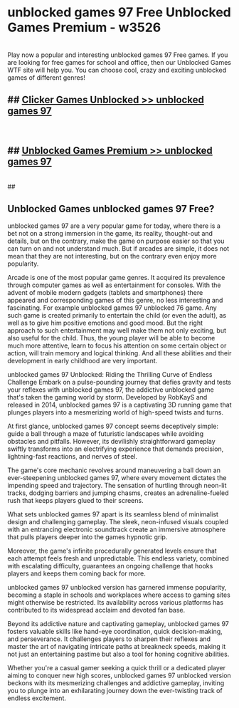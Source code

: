 # unblocked games 97 Free Unblocked Games Premium - w3526 <br>
<br>
Play now a popular and interesting unblocked games 97 Free games. If you are looking for free games for school and office, then our Unblocked Games WTF site will help you. You can choose cool, crazy and exciting unblocked games of different genres!


## ##  [Clicker Games Unblocked >> unblocked games 97](http://freeplayer.one?title=unblocked_games_97&ref=M1)
  <br>

##  ## [Unblocked Games Premium >> unblocked games 97](http://freeplayer.one?title=unblocked_games_97&ref=M1)
  <br>
  ##



## Unblocked Games unblocked games 97 Free?

unblocked games 97 are a very popular game for today, where there is a bet not on a strong immersion in the game, its reality, thought-out and details, but on the contrary, make the game on purpose easier so that you can turn on and not understand much. But if arcades are simple, it does not mean that they are not interesting, but on the contrary even enjoy more popularity.

Arcade is one of the most popular game genres. It acquired its prevalence through computer games as well as entertainment for consoles. With the advent of mobile modern gadgets (tablets and smartphones) there appeared and corresponding games of this genre, no less interesting and fascinating. For example unblocked games 97 unblocked 76 game. Any such game is created primarily to entertain the child (or even the adult), as well as to give him positive emotions and good mood. But the right approach to such entertainment may well make them not only exciting, but also useful for the child. Thus, the young player will be able to become much more attentive, learn to focus his attention on some certain object or action, will train memory and logical thinking. And all these abilities and their development in early childhood are very important.

unblocked games 97 Unblocked: Riding the Thrilling Curve of Endless Challenge
Embark on a pulse-pounding journey that defies gravity and tests your reflexes with unblocked games 97, the addictive unblocked game that's taken the gaming world by storm. Developed by RobKayS and released in 2014, unblocked games 97 is a captivating 3D running game that plunges players into a mesmerizing world of high-speed twists and turns.

At first glance, unblocked games 97 concept seems deceptively simple: guide a ball through a maze of futuristic landscapes while avoiding obstacles and pitfalls. However, its devilishly straightforward gameplay swiftly transforms into an electrifying experience that demands precision, lightning-fast reactions, and nerves of steel.

The game's core mechanic revolves around maneuvering a ball down an ever-steepening unblocked games 97, where every movement dictates the impending speed and trajectory. The sensation of hurtling through neon-lit tracks, dodging barriers and jumping chasms, creates an adrenaline-fueled rush that keeps players glued to their screens.

What sets unblocked games 97 apart is its seamless blend of minimalist design and challenging gameplay. The sleek, neon-infused visuals coupled with an entrancing electronic soundtrack create an immersive atmosphere that pulls players deeper into the games hypnotic grip.

Moreover, the game's infinite procedurally generated levels ensure that each attempt feels fresh and unpredictable. This endless variety, combined with escalating difficulty, guarantees an ongoing challenge that hooks players and keeps them coming back for more.

unblocked games 97 unblocked version has garnered immense popularity, becoming a staple in schools and workplaces where access to gaming sites might otherwise be restricted. Its availability across various platforms has contributed to its widespread acclaim and devoted fan base.

Beyond its addictive nature and captivating gameplay, unblocked games 97 fosters valuable skills like hand-eye coordination, quick decision-making, and perseverance. It challenges players to sharpen their reflexes and master the art of navigating intricate paths at breakneck speeds, making it not just an entertaining pastime but also a tool for honing cognitive abilities.

Whether you're a casual gamer seeking a quick thrill or a dedicated player aiming to conquer new high scores, unblocked games 97 unblocked version beckons with its mesmerizing challenges and addictive gameplay, inviting you to plunge into an exhilarating journey down the ever-twisting track of endless excitement.